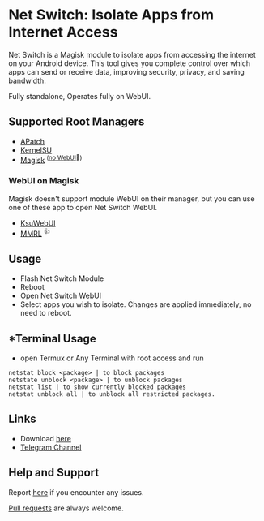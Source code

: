 # Net Switch: Isolate Apps from Internet Access
Net Switch is a Magisk module to isolate apps from accessing the internet on your Android device. This tool gives you complete control over which apps can send or receive data, improving security, privacy, and saving bandwidth.

Fully standalone, Operates fully on WebUI.

## Supported Root Managers
- [APatch](https://github.com/bmax121/APatch) 
- [KernelSU](https://github.com/tiann/KernelSU)
- [Magisk](https://github.com/topjohnwu/Magisk)  <sup>([no WebUI](https://github.com/topjohnwu/Magisk/issues/8609#event-15568590949)👀)</sup>

### WebUI on Magisk
Magisk doesn't support module WebUI on their manager, but you can use one of these app to open Net Switch WebUI.

- [KsuWebUI](https://github.com/5ec1cff/KsuWebUIStandalone)
- [MMRL](https://github.com/DerGoogler/MMRL)   <sup>👍</sup>

## Usage
- Flash Net Switch Module
- Reboot
- Open Net Switch WebUI
- Select apps you wish to isolate. Changes are applied immediately, no need to reboot.

## *Terminal Usage
- open Termux or Any Terminal with root access and run
```
netstat block <package> | to block packages
netstate unblock <package> | to unblock packages
netstat list | to show currently blocked packages
netstat unblock all | to unblock all restricted packages.
```


## Links
- Download [here](https://github.com/Rem01Gaming/net-switch/releases)
- [Telegram Channel](https://t.me/rem01schannel)

## Help and Support
Report [here](https://github.com/Rem01Gaming/net-switch/issues) if you encounter any issues.

[Pull requests](https://github.com/Rem01Gaming/net-switch/pulls) are always welcome.
